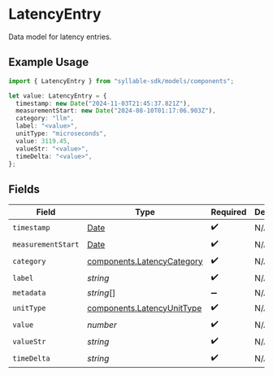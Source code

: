 # LatencyEntry

Data model for latency entries.

## Example Usage

```typescript
import { LatencyEntry } from "syllable-sdk/models/components";

let value: LatencyEntry = {
  timestamp: new Date("2024-11-03T21:45:37.821Z"),
  measurementStart: new Date("2024-08-10T01:17:06.903Z"),
  category: "llm",
  label: "<value>",
  unitType: "microseconds",
  value: 3119.45,
  valueStr: "<value>",
  timeDelta: "<value>",
};
```

## Fields

| Field                                                                                         | Type                                                                                          | Required                                                                                      | Description                                                                                   |
| --------------------------------------------------------------------------------------------- | --------------------------------------------------------------------------------------------- | --------------------------------------------------------------------------------------------- | --------------------------------------------------------------------------------------------- |
| `timestamp`                                                                                   | [Date](https://developer.mozilla.org/en-US/docs/Web/JavaScript/Reference/Global_Objects/Date) | :heavy_check_mark:                                                                            | N/A                                                                                           |
| `measurementStart`                                                                            | [Date](https://developer.mozilla.org/en-US/docs/Web/JavaScript/Reference/Global_Objects/Date) | :heavy_check_mark:                                                                            | N/A                                                                                           |
| `category`                                                                                    | [components.LatencyCategory](../../models/components/latencycategory.md)                      | :heavy_check_mark:                                                                            | N/A                                                                                           |
| `label`                                                                                       | *string*                                                                                      | :heavy_check_mark:                                                                            | N/A                                                                                           |
| `metadata`                                                                                    | *string*[]                                                                                    | :heavy_minus_sign:                                                                            | N/A                                                                                           |
| `unitType`                                                                                    | [components.LatencyUnitType](../../models/components/latencyunittype.md)                      | :heavy_check_mark:                                                                            | N/A                                                                                           |
| `value`                                                                                       | *number*                                                                                      | :heavy_check_mark:                                                                            | N/A                                                                                           |
| `valueStr`                                                                                    | *string*                                                                                      | :heavy_check_mark:                                                                            | N/A                                                                                           |
| `timeDelta`                                                                                   | *string*                                                                                      | :heavy_check_mark:                                                                            | N/A                                                                                           |